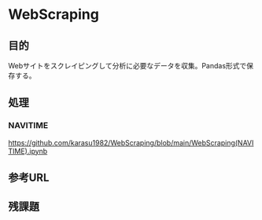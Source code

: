 # WebScraping
## 目的
Webサイトをスクレイピングして分析に必要なデータを収集。Pandas形式で保存する。

## 処理
### NAVITIME
https://github.com/karasu1982/WebScraping/blob/main/WebScraping(NAVITIME).ipynb


## 参考URL

## 残課題
